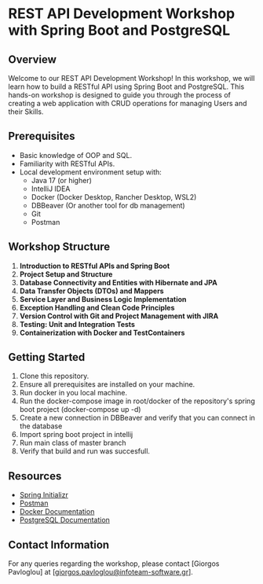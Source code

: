 
# REST API Development Workshop with Spring Boot and PostgreSQL

## Overview
Welcome to our REST API Development Workshop! In this workshop, we will learn how to build a RESTful API using Spring Boot and PostgreSQL. This hands-on workshop is designed to guide you through the process of creating a web application with CRUD operations for managing Users and their Skills.

## Prerequisites
- Basic knowledge of OOP and SQL.
- Familiarity with RESTful APIs.
- Local development environment setup with:
  - Java 17 (or higher)
  - IntelliJ IDEA
  - Docker (Docker Desktop, Rancher Desktop, WSL2)
  - DBBeaver (Or another tool for db management)
  - Git
  - Postman

## Workshop Structure
1. **Introduction to RESTful APIs and Spring Boot**
2. **Project Setup and Structure**
3. **Database Connectivity and Entities with Hibernate and JPA**
4. **Data Transfer Objects (DTOs) and Mappers**
5. **Service Layer and Business Logic Implementation**
6. **Exception Handling and Clean Code Principles**
7. **Version Control with Git and Project Management with JIRA**
8. **Testing: Unit and Integration Tests**
9. **Containerization with Docker and TestContainers**

## Getting Started
1. Clone this repository.
2. Ensure all prerequisites are installed on your machine.
3. Run docker in you local machine.
4. Run the docker-compose image in root/docker of the repository's spring boot project (docker-compose up -d)
5. Create a new connection in DBBeaver and verify that you can connect in the database
6. Import spring boot project in intellij
7. Run main class of master branch
8. Verify that build and run was succesfull.

## Resources
- [Spring Initializr](https://start.spring.io/)
- [Postman](https://www.postman.com/)
- [Docker Documentation](https://docs.docker.com/)
- [PostgreSQL Documentation](https://www.postgresql.org/docs/)

## Contact Information
For any queries regarding the workshop, please contact [Giorgos Pavloglou] at [giorgos.pavloglou@infoteam-software.gr].
